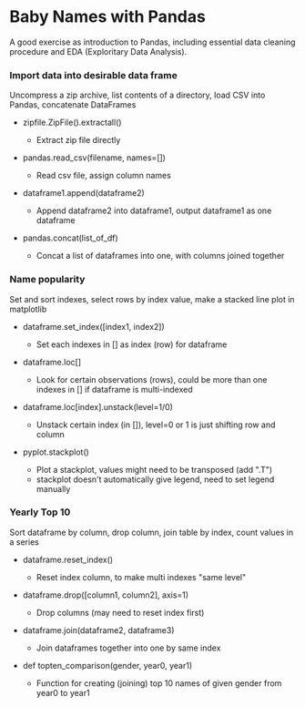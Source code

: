 # Baby Names with Pandas
A good exercise as introduction to Pandas, including essential data cleaning procedure and EDA (Exploritary Data Analysis).

### Import data into desirable data frame
Uncompress a zip archive, list contents of a directory, load CSV into Pandas, concatenate DataFrames

- zipfile.ZipFile().extractall()
  - Extract zip file directly 
  
- pandas.read_csv(filename, names=[])
  - Read csv file, assign column names
  
- dataframe1.append(dataframe2)
  - Append dataframe2 into dataframe1, output dataframe1 as one dataframe
  
- pandas.concat(list_of_df)
  - Concat a list of dataframes into one, with columns joined together

### Name popularity
Set and sort indexes, select rows by index value, make a stacked line plot in matplotlib

- dataframe.set_index([index1, index2])
  - Set each indexes in [] as index (row) for dataframe
  
- dataframe.loc[]
  - Look for certain observations (rows), could be more than one indexes in [] if dataframe is multi-indexed
  
- dataframe.loc[index].unstack(level=1/0)
  - Unstack certain index (in []), level=0 or 1 is just shifting row and column
  
- pyplot.stackplot()
  - Plot a stackplot, values might need to be transposed (add ".T") 
  - stackplot doesn't automatically give legend, need to set legend manually
  
### Yearly Top 10
Sort dataframe by column, drop column, join table by index, count values in a series

- dataframe.reset_index()
  - Reset index column, to make multi indexes "same level"
  
- dataframe.drop([column1, column2], axis=1)
  - Drop columns (may need to reset index first)
  
- dataframe.join(dataframe2, dataframe3)
  - Join dataframes together into one by same index

- def topten_comparison(gender, year0, year1)
  - Function for creating (joining) top 10 names of given gender from year0 to year1 
  
